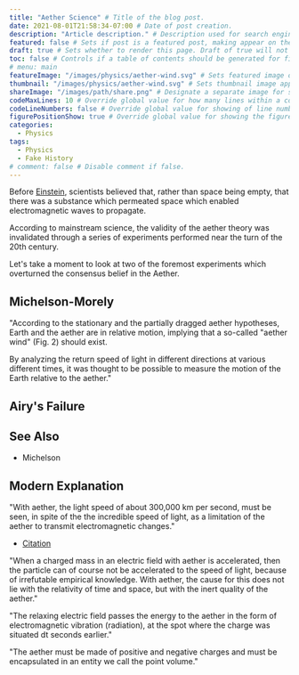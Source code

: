 ```yaml
---
title: "Aether Science" # Title of the blog post.
date: 2021-08-01T21:58:34-07:00 # Date of post creation.
description: "Article description." # Description used for search engine.
featured: false # Sets if post is a featured post, making appear on the home page side bar.
draft: true # Sets whether to render this page. Draft of true will not be rendered.
toc: false # Controls if a table of contents should be generated for first-level links automatically.
# menu: main
featureImage: "/images/physics/aether-wind.svg" # Sets featured image on blog post.
thumbnail: "/images/physics/aether-wind.svg" # Sets thumbnail image appearing inside card on homepage.
shareImage: "/images/path/share.png" # Designate a separate image for social media sharing.
codeMaxLines: 10 # Override global value for how many lines within a code block before auto-collapsing.
codeLineNumbers: false # Override global value for showing of line numbers within code block.
figurePositionShow: true # Override global value for showing the figure label.
categories:
  - Physics
tags:
  - Physics
  - Fake History
# comment: false # Disable comment if false.
---
```


Before [Einstein](/post/einstein/), scientists believed that, rather than space being empty, that there was a substance which permeated space which enabled electromagnetic waves to propagate.

According to mainstream science, the validity of the aether theory was invalidated through a series of experiments performed near the turn of the 20th century.

Let's take a moment to look at two of the foremost experiments which overturned the consensus belief in the Aether.

## Michelson-Morely

"According to the stationary and the partially dragged aether hypotheses, Earth and the aether are in relative motion, implying that a so-called "aether wind" (Fig. 2) should exist.

By analyzing the return speed of light in different directions at various different times, it was thought to be possible to measure the motion of the Earth relative to the aether."



## Airy's Failure

## See Also

* Michelson

## Modern Explanation

"With aether, the light speed of about 300,000 km per second, must be seen, in spite of the the incredible speed of light, as a limitation of the aether to transmit electromagnetic changes."
- [Citation](http://paradox-paradigm.nl/wp-content/uploads/Unbelievable.pdf)

"When a charged mass in an electric field with aether is accelerated, then the particle
can of course not be accelerated to the speed of light, because of irrefutable empirical
knowledge. With aether, the cause for this does not lie with the relativity of time and
space, but with the inert quality of the aether."

"The relaxing electric field passes the energy to the aether in the form of electromagnetic vibration (radiation), at the spot where the charge was situated dt seconds earlier."

"The aether must be made of positive and negative charges and must
be encapsulated in an entity we call the point volume."



